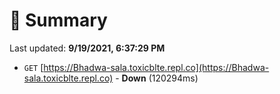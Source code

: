 # 📖 Summary
Last updated: **9/19/2021, 6:37:29 PM**

- `GET` [https://Bhadwa-sala.toxicblte.repl.co](https://Bhadwa-sala.toxicblte.repl.co) - **Down** (120294ms)
